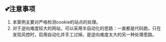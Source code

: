 ## 💕注意事项
1. 本案例主要对严格检测cookie的站点的处理。
2. 对于逆向难度较大的网站，可以采用半自动化的思路：一直都是代码跑，只在发现风控时，启用自动化并手工过掉。是逆向难度太大的另一种处理思路。